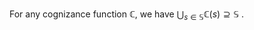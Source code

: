 For any cognizance function $\mathbb C$, we have $\bigcup_{s \in \mathbb S}\mathbb C(s) \supseteq \mathbb S$ . 